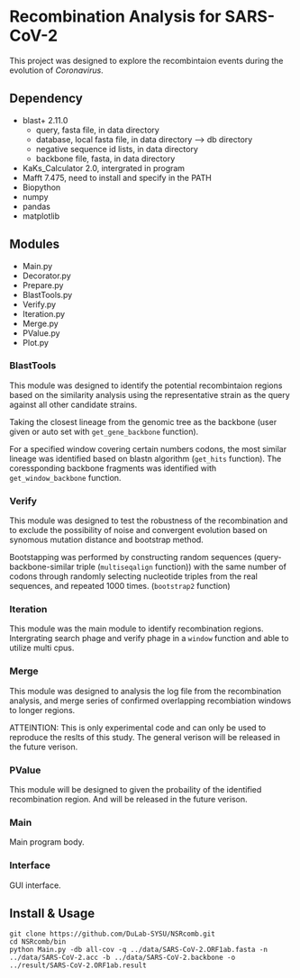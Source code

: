 # Recombination Analysis for SARS-CoV-2

This project was designed to explore the recombintaion events during the evolution of *Coronavirus*.

## Dependency

- blast+ 2.11.0
  - query, fasta file, in data directory
  - database, local fasta file, in data directory --> db directory
  - negative sequence id lists, in data directory
  - backbone file, fasta, in data directory
- KaKs_Calculator 2.0, intergrated in program
- Mafft 7.475, need to install and specify in the PATH
- Biopython
- numpy
- pandas
- matplotlib

## Modules

- Main.py
- Decorator.py
- Prepare.py
- BlastTools.py
- Verify.py
- Iteration.py
- Merge.py
- PValue.py
- Plot.py

### BlastTools

This module was designed to identify the potential recombintaion regions based on the similarity analysis using the representative strain as the query against all other candidate strains.  

Taking the closest lineage from the genomic tree as the backbone (user given or auto set with `get_gene_backbone` function).  

For a specified window covering certain numbers codons, the most similar lineage was identified based on blastn algorithm (`get_hits` function). The coressponding backbone fragments was identified with `get_window_backbone` function.  

### Verify

This module was designed to test the robustness of the recombination and to exclude the possibility of noise and convergent evolution based on synomous mutation distance and bootstrap method.  

Bootstapping was performed by constructing random sequences (query-backbone-similar triple (`multiseqalign` function)) with the same number of codons through randomly selecting nucleotide triples from the real sequences, and repeated 1000 times. (`bootstrap2` function)  

### Iteration

This module was the main module to identify recombination regions. Intergrating search phage and verify phage in a `window` function and able to utilize multi cpus.

### Merge

This module was designed to analysis the log file from the recombination analysis, and merge series of confirmed overlapping recombiation windows to longer regions.  

ATTEINTION: This is only experimental code and can only be used to reproduce the reslts of this study. The general verison will be released in the future verison.  

### PValue

This module will be designed to given the probaility of the identified recombination region. And will be released in the future verison.  

### Main

Main program body.  

### Interface

GUI interface.  

## Install & Usage

``` shell
git clone https://github.com/DuLab-SYSU/NSRcomb.git
cd NSRcomb/bin
python Main.py -db all-cov -q ../data/SARS-CoV-2.ORF1ab.fasta -n ../data/SARS-CoV-2.acc -b ../data/SARS-CoV-2.backbone -o ../result/SARS-CoV-2.ORF1ab.result
```
